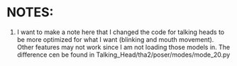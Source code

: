 


# NOTES:
1. I want to make a note here that I changed the code for talking heads to be more optimized for what I want (blinking and mouth movement). Other features may not work since I am not loading those models in. The difference cen be found in Talking_Head/tha2/poser/modes/mode_20.py